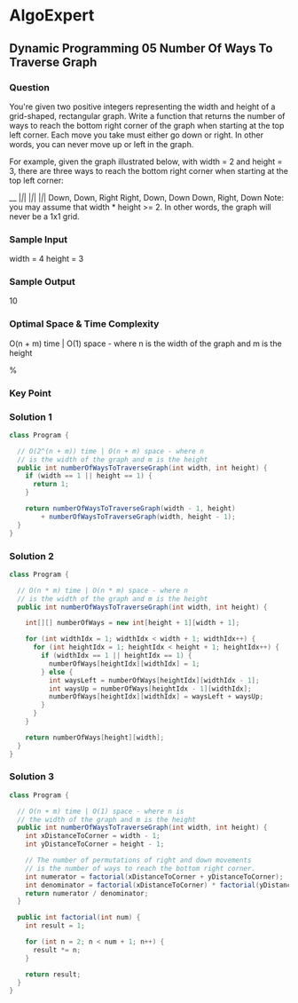 # AlgoExpert

## Dynamic Programming 05 Number Of Ways To Traverse Graph

### Question

You're given two positive integers representing the width and height of a grid-shaped, rectangular graph. Write a function that returns the number of ways to reach the bottom right corner of the graph when starting at the top left corner. Each move you take must either go down or right. In other words, you can never move up or left in the graph.

For example, given the graph illustrated below, with width = 2 and height = 3, there are three ways to reach the bottom right corner when starting at the top left corner:

 __
|_|_|
|_|_|
|_|_|
Down, Down, Right
Right, Down, Down
Down, Right, Down
Note: you may assume that width * height >= 2. In other words, the graph will never be a 1x1 grid.

### Sample Input

width = 4
height = 3

### Sample Output

10

### Optimal Space & Time Complexity

O(n + m) time | O(1) space - where n is the width of the graph and m is the height

%

### Key Point

### Solution 1

```java
class Program {

  // O(2^(n + m)) time | O(n + m) space - where n
  // is the width of the graph and m is the height
  public int numberOfWaysToTraverseGraph(int width, int height) {
    if (width == 1 || height == 1) {
      return 1;
    }

    return numberOfWaysToTraverseGraph(width - 1, height)
        + numberOfWaysToTraverseGraph(width, height - 1);
  }
}

```

### Solution 2

```java
class Program {

  // O(n * m) time | O(n * m) space - where n
  // is the width of the graph and m is the height
  public int numberOfWaysToTraverseGraph(int width, int height) {

    int[][] numberOfWays = new int[height + 1][width + 1];

    for (int widthIdx = 1; widthIdx < width + 1; widthIdx++) {
      for (int heightIdx = 1; heightIdx < height + 1; heightIdx++) {
        if (widthIdx == 1 || heightIdx == 1) {
          numberOfWays[heightIdx][widthIdx] = 1;
        } else {
          int waysLeft = numberOfWays[heightIdx][widthIdx - 1];
          int waysUp = numberOfWays[heightIdx - 1][widthIdx];
          numberOfWays[heightIdx][widthIdx] = waysLeft + waysUp;
        }
      }
    }

    return numberOfWays[height][width];
  }
}

```

### Solution 3

```java
class Program {

  // O(n + m) time | O(1) space - where n is
  // the width of the graph and m is the height
  public int numberOfWaysToTraverseGraph(int width, int height) {
    int xDistanceToCorner = width - 1;
    int yDistanceToCorner = height - 1;

    // The number of permutations of right and down movements
    // is the number of ways to reach the bottom right corner.
    int numerator = factorial(xDistanceToCorner + yDistanceToCorner);
    int denominator = factorial(xDistanceToCorner) * factorial(yDistanceToCorner);
    return numerator / denominator;
  }

  public int factorial(int num) {
    int result = 1;

    for (int n = 2; n < num + 1; n++) {
      result *= n;
    }

    return result;
  }
}

```
